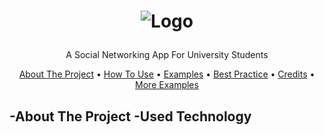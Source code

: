 <h1>
<p align="center">
  <img src="https://user-images.githubusercontent.com/53914521/185151836-c3652fc1-ad08-4ca9-a937-15201f60c1e6.svg" alt="Logo">
</h1>
  <p align="center">
    A Social Networking App For University Students
    <br />
    </p>
</p>

<p align="center">
  <a href="#about-the-project">About The Project</a> •
  <a href="#usage">How To Use</a> •
  <a href="#examples">Examples</a> •
  <a href="#best-practice">Best Practice</a> •
  <a href="#credits">Credits</a> •
  <a href="examples.md">More Examples</a>
</p>  

-About The Project
-Used Technology
-
